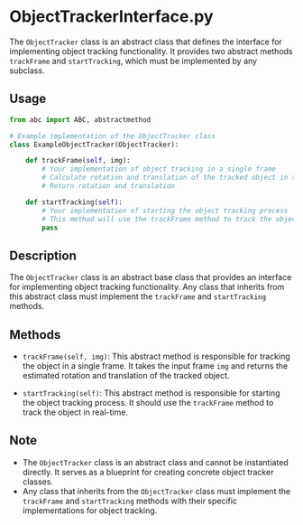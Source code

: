 # ObjectTrackerInterface.py

The `ObjectTracker` class is an abstract class that defines the interface for implementing object tracking functionality. It provides two abstract methods `trackFrame` and `startTracking`, which must be implemented by any subclass.



## Usage

```python
from abc import ABC, abstractmethod

# Example implementation of the ObjectTracker class
class ExampleObjectTracker(ObjectTracker):

    def trackFrame(self, img):
        # Your implementation of object tracking in a single frame
        # Calculate rotation and translation of the tracked object in the frame
        # Return rotation and translation

    def startTracking(self):
        # Your implementation of starting the object tracking process
        # This method will use the trackFrame method to track the object in real-time
        pass
```

## Description

The `ObjectTracker` class is an abstract base class that provides an interface for implementing object tracking functionality. Any class that inherits from this abstract class must implement the `trackFrame` and `startTracking` methods.

## Methods

- `trackFrame(self, img)`: This abstract method is responsible for tracking the object in a single frame. It takes the input frame `img` and returns the estimated rotation and translation of the tracked object.

- `startTracking(self)`: This abstract method is responsible for starting the object tracking process. It should use the `trackFrame` method to track the object in real-time.

## Note

- The `ObjectTracker` class is an abstract class and cannot be instantiated directly. It serves as a blueprint for creating concrete object tracker classes.
- Any class that inherits from the `ObjectTracker` class must implement the `trackFrame` and `startTracking` methods with their specific implementations for object tracking.

